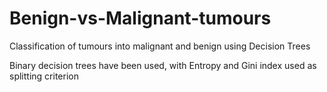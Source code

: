 # Benign-vs-Malignant-tumours
Classification of tumours into malignant and benign using Decision Trees

Binary decision trees have been used, with Entropy and Gini index used as splitting criterion
